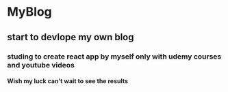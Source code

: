 # MyBlog
## start to devlope my own blog
### studing to create react app by myself only with udemy courses and youtube videos

#### Wish my luck can't wait to see the results
